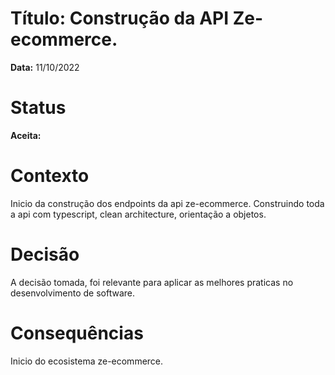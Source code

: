 # Título: Construção da API Ze-ecommerce.

**Data:** 11/10/2022

# Status 

**Aceita:**

# Contexto 

Inicio da construção dos endpoints da api ze-ecommerce. Construindo toda a api com typescript, clean architecture, orientação a objetos. 

# Decisão

A decisão tomada, foi relevante para aplicar as melhores praticas no desenvolvimento de software.

# Consequências

Inicio do ecosistema ze-ecommerce.